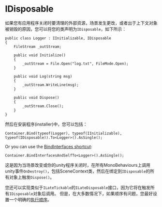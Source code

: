 # IDisposable

如果您有应用程序关闭时要清理的外部资源，场景发生更改，或者出于上下文对象被销毁的原因，您可以将您的类声明为`IDisposable`，如下所示：

```
public class Logger : IInitializable, IDisposable
{
    FileStream _outStream;

    public void Initialize()
    {
        _outStream = File.Open("log.txt", FileMode.Open);
    }

    public void Log(string msg)
    {
        _outStream.WriteLine(msg);
    }

    public void Dispose()
    {
        _outStream.Close();
    }
}
```

然后在安装程序(installer)中，您可以包括：

```
Container.Bind(typeof(Logger), typeof(IInitializable), typeof(IDisposable)).To<Logger>().AsSingle();
```

Or you can use the [BindInterfaces shortcut](BindInterfacesTo-and-BindInterfacesAndSelfTo.md):

```
Container.BindInterfacesAndSelfTo<Logger>().AsSingle();
```

这是因为当场景改变或你的unity程序关闭时，在所有MonoBehaviours上调用unity事件`OnDestroy()`，包括SceneContext类，然后在绑定到`IDisposable`的所有对象上触发`Dispose()`。

您还可以实现类似于`ILateTickable`的`ILateDisposable`接口，因为它将在触发所有`IDisposable`对象后调用。 但是，在大多数情况下，如果顺序有问题，您最好设置一个明确的[执行顺序](update-initialization-order.md)。

